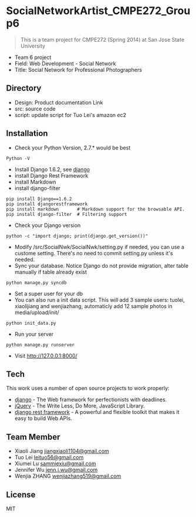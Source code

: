 SocialNetworkArtist_CMPE272_Group6
==============

> This is a team project for CMPE272 (Spring 2014)
> at San Jose State University
 - Team 6 project
 - Field: Web Development - Social Network
 - Title: Social Network for Professional Photographers

Directory
-----------
 - Design: Product documentation Link
 - src:	source code
 - script: update script for Tuo Lei's amazon ec2

Installation
-----------
 - Check your Python Version, 2.7.* would be best
 ```
Python -V
```
 - Install Django 1.6.2, see [django]
 - install Django Rest Framework
 - install Markdown
 - install django-filter
```
pip install Django==1.6.2
pip install djangorestframework
pip install markdown       # Markdown support for the browsable API.
pip install django-filter  # Filtering support
```
 - Check your Django version
 ```
 python -c "import django; print(django.get_version())"
 ```
 - Modify <your path>/src/SocialNwk/SocialNwk/setting.py if needed, you can use a custome setting. There's no need to commit setting.py unless it's needed.
 - Sync your database. Notice Django do not provide migration, alter table manually if table already exist
 ```
 python manage.py syncdb
 ```
 - Set a super user for your db
 - You can also run a init data script. This will add 3 sample users: tuolei, xiaolijiang and wenjiazhang, automaticly add 12 sample photos in media/upload/init/
 ```
 python init_data.py
 ```
 - Run your server
 ```
 python manage.py runserver
 ```
 - Visit http://127.0.0.1:8000/

Tech
-----------
This work uses a number of open source projects to work properly:

* [django] - The Web framework for perfectionists with deadlines.
* [jQuery] - The Write Less, Do More, JavaScript Library. 
* [django rest framework] -  A powerful and flexible toolkit that makes it easy to build Web APIs.

Team Member
--------------
* Xiaoli Jiang <jiangxiaoli1104@gmail.com>
* Tuo Lei <leituo56@gmail.com>
* Xiumei Lu <sammiexiu@gmail.com>
* Jennifer Wu <jenn.j.wu@gmail.com>
* Wenjia ZHANG <wenjiazhang519@gmail.com>

License
----

MIT

[django]:https://www.djangoproject.com
[jQuery]:http://jquery.com
[django rest framework]:http://www.django-rest-framework.org/
